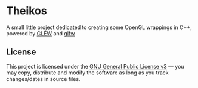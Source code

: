 # Theikos
A small little project dedicated to creating some OpenGL wrappings in C++, powered by [GLEW](http://glew.sourceforge.net/) and [glfw](https://www.glfw.org/)

## License
This project is licensed under the [GNU General Public License v3](https://tldrlegal.com/license/gnu-general-public-license-v3-(gpl-3)) &#8212; you may copy, distribute and modify the software as long as you track changes/dates in source files.
